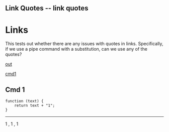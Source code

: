 Link Quotes -- link quotes
---
# Links

This tests out whether there are any issues with quotes in links.
Specifically, if we use a pipe command with a substitution, can we use any of
the quotes? 

[out](# "save: | cat \ \\,\n\ ,_'|cmd1', _`|cmd1` ,  _'|cmd1'")


[cmd1](# 'define:| cat  _"Cmd 1"')

## Cmd 1

    function (text) {
        return text + "1";
    }
---
1 ,
 1 ,
 1
